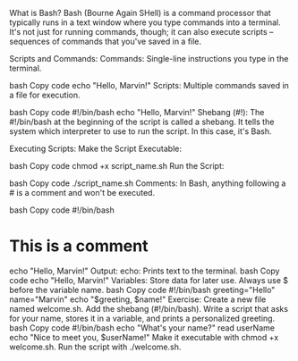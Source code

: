 What is Bash?
Bash (Bourne Again SHell) is a command processor that typically runs in a text window where you type commands into a terminal. It's not just for running commands, though; it can also execute scripts – sequences of commands that you've saved in a file.

Scripts and Commands:
Commands: Single-line instructions you type in the terminal.

bash
Copy code
echo "Hello, Marvin!"
Scripts: Multiple commands saved in a file for execution.

bash
Copy code
#!/bin/bash
echo "Hello, Marvin!"
Shebang (#!):
The #!/bin/bash at the beginning of the script is called a shebang. It tells the system which interpreter to use to run the script. In this case, it's Bash.

Executing Scripts:
Make the Script Executable:

bash
Copy code
chmod +x script_name.sh
Run the Script:

bash
Copy code
./script_name.sh
Comments:
In Bash, anything following a # is a comment and won't be executed.

bash
Copy code
#!/bin/bash

# This is a comment

echo "Hello, Marvin!"
Output:
echo: Prints text to the terminal.
bash
Copy code
echo "Hello, Marvin!"
Variables:
Store data for later use.
Always use $ before the variable name.
bash
Copy code
#!/bin/bash
greeting="Hello"
name="Marvin"
echo "$greeting, $name!"
Exercise:
Create a new file named welcome.sh.
Add the shebang (#!/bin/bash).
Write a script that asks for your name, stores it in a variable, and prints a personalized greeting.
bash
Copy code
#!/bin/bash
echo "What's your name?"
read userName
echo "Nice to meet you, $userName!"
Make it executable with chmod +x welcome.sh.
Run the script with ./welcome.sh.
